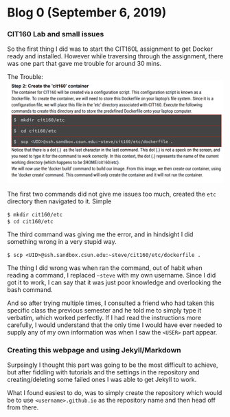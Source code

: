 
# Blog 0 (September 6, 2019)

### CIT160 Lab and small issues

So the first thing I did was to start the CIT160L assignment to get Docker ready and installed. However while traversing through the assignment, there was one part that gave me trouble for around 30 mins. 

The Trouble: 
![Trouble](https://github.com/FurenchiFurai/furenchifurai.github.io/blob/master/cit160%20lab%20errors.png?raw=true)

The first two commands did not give me issues too much, created the `etc` directory then navigated to it. Simple
```
$ mkdir cit160/etc
$ cd cit160/etc
```

The third command was giving me the error, and in hindsight I did something wrong in a very stupid way.
```
$ scp <UID>@ssh.sandbox.csun.edu:~steve/cit160/etc/dockerfile .
```	

The thing I did wrong was when ran the command, out of habit when reading a command, I replaced `~steve` with my own username.  Since I did got it to work, I can say that it was just poor knowledge and overlooking the bash command. 

And so after trying multiple times, I consulted a friend who had taken this specific class the previous semester and he told me to simply type it verbatim, which worked perfectly. If I had read the instructions more carefully, I would understand that the only time I would have ever needed to supply any of my own information was when I saw the `<USER>` part appear. 

### Creating this webpage and using Jekyll/Markdown

Surpsingly I thought this part was going to be the most difficult to achieve, but after fiddling with tutorials and the settings in the repository and creating/deleting some failed ones I was able to get Jekyll to work.

What I found easiest to do, was to simply create the repository which would be to use `<username>.github.io` as the repository name and then head off from there.